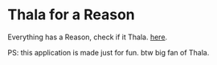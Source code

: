 # Thala for a Reason
Everything has a Reason, check if it Thala.  [here](https://thala-for-a-reason-six-ruddy.vercel.app/).

PS: this application is made just for fun. btw big fan of Thala.

